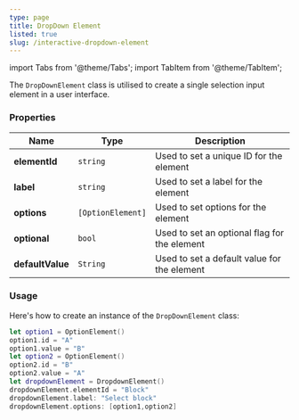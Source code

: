 ```yaml
---
type: page
title: DropDown Element
listed: true
slug: /interactive-dropdown-element
---
```


import Tabs from '@theme/Tabs';
import TabItem from '@theme/TabItem';

The `DropDownElement` class is utilised to create a single selection input element in a user interface.

### Properties

| Name             | Type              | Description                                  |
| ---------------- | ----------------- | -------------------------------------------- |
| **elementId**    | `string`          | Used to set a unique ID for the element      |
| **label**        | `string`          | Used to set a label for the element          |
| **options**      | `[OptionElement]` | Used to set options for the element          |
| **optional**     | `bool`            | Used to set an optional flag for the element |
| **defaultValue** | `String`          | Used to set a default value for the element  |

### Usage

Here's how to create an instance of the `DropDownElement` class:
<Tabs>
<TabItem value="Swift" label="Swift">

```swift
let option1 = OptionElement()
option1.id = "A"
option1.value = "B"
let option2 = OptionElement()
option2.id = "B"
option2.value = "A"
let dropdownElement = DropdownElement()
dropdownElement.elementId = "Block"
dropdownElement.label: "Select block"
dropdownElement.options: [option1,option2]
```

</TabItem>
</Tabs>
